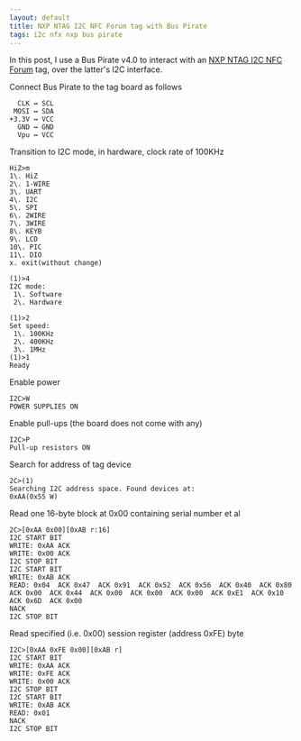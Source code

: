 ```yaml
---
layout: default
title: NXP NTAG I2C NFC Forum tag with Bus Pirate
tags: i2c nfx nxp bus pirate
---
```


In this post, I use a Bus Pirate v4.0 to interact with an [NXP NTAG I2C NFC Forum](http://www.nxp.com/products/wireless-connectivity/nfc-and-reader-ics/connected-tag-solutions/demoboard-for-ntag-ic:OM5569-NT312D) tag, over the latter's I2C interface.

Connect Bus Pirate to the tag board as follows

```text
  CLK ↔ SCL
 MOSI ↔ SDA
+3.3V ↔ VCC
  GND ↔ GND
  Vpu ↔ VCC
```

Transition to I2C mode, in hardware, clock rate of 100KHz

```text
HiZ>m
1\. HiZ
2\. 1-WIRE
3\. UART
4\. I2C
5\. SPI
6\. 2WIRE
7\. 3WIRE
8\. KEYB
9\. LCD
10\. PIC
11\. DIO
x. exit(without change)

(1)>4
I2C mode:
 1\. Software
 2\. Hardware

(1)>2
Set speed:
 1\. 100KHz
 2\. 400KHz
 3\. 1MHz
(1)>1
Ready
```

Enable power

```text
I2C>W
POWER SUPPLIES ON
```

Enable pull-ups (the board does not come with any)

```text
I2C>P
Pull-up resistors ON
```

Search for address of tag device

```text
2C>(1)
Searching I2C address space. Found devices at:
0xAA(0x55 W)
```

Read one 16-byte block at 0x00 containing serial number et al

```text
2C>[0xAA 0x00][0xAB r:16]
I2C START BIT
WRITE: 0xAA ACK
WRITE: 0x00 ACK
I2C STOP BIT
I2C START BIT
WRITE: 0xAB ACK
READ: 0x04  ACK 0x47  ACK 0x91  ACK 0x52  ACK 0x56  ACK 0x40  ACK 0x80  ACK 0x00  ACK 0x44  ACK 0x00  ACK 0x00  ACK 0x00  ACK 0xE1  ACK 0x10  ACK 0x6D  ACK 0x00
NACK
I2C STOP BIT
```

Read specified (i.e. 0x00) session register (address 0xFE) byte

```text
I2C>[0xAA 0xFE 0x00][0xAB r]
I2C START BIT
WRITE: 0xAA ACK
WRITE: 0xFE ACK
WRITE: 0x00 ACK
I2C STOP BIT
I2C START BIT
WRITE: 0xAB ACK
READ: 0x01
NACK
I2C STOP BIT
```